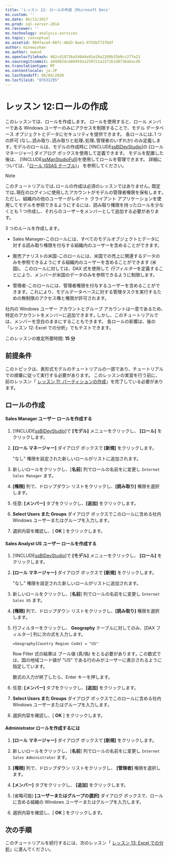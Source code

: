 ```yaml
---
title: 'レッスン 12: ロールの作成 |Microsoft Docs'
ms.custom: ''
ms.date: 06/13/2017
ms.prod: sql-server-2014
ms.reviewer: ''
ms.technology: analysis-services
ms.topic: conceptual
ms.assetid: 984face4-00fc-46d3-8ae1-9755bf737bdf
author: minewiskan
ms.author: owend
ms.openlocfilehash: 962cd19726a5404de81e20a2209b25b9cc277e21
ms.sourcegitcommit: ad4d92dce894592a259721a1571b1d8736abacdb
ms.translationtype: MT
ms.contentlocale: ja-JP
ms.lasthandoff: 08/04/2020
ms.locfileid: "87631295"
---
```

# <a name="lesson-12-create-roles"></a>レッスン 12:ロールの作成
  このレッスンでは、ロールを作成します。 ロールを使用すると、ロール メンバーである Windows ユーザーのみにアクセスを制限することで、モデル データベース オブジェクトとデータにセキュリティを提供できます。 各ロールには､1 つの許可 (なし､読み取り､読み取りと処理､処理､管理者のいずれか) のみ定義します｡ モデルのロールは、モデルの作成時に [!INCLUDE[ssBIDevStudio](../includes/ssbidevstudio-md.md)]の [ロール マネージャー] ダイアログ ボックスを使用して定義できます。 モデルを配置した後は、 [!INCLUDE[ssManStudioFull](../includes/ssmanstudiofull-md.md)]を使用してロールを管理できます。 詳細については、「[ロール (SSAS テーブル)](tabular-models/roles-ssas-tabular.md)」 を参照してください。  
  
> [!NOTE]  
>  このチュートリアルでは､ロールの作成は必須のレッスンではありません｡ 既定では､現在のログインに使用したアカウントがモデルの管理者権限を保有します｡ ただし、組織内の他のユーザーがレポート クライアント アプリケーションを使用してモデルを参照できるようにするには、読み取り権限を持ったロールを少なくとも 1 つ作成し、それらのユーザーをメンバーとして追加する必要があります。  
  
 3 つのルールを作成します｡  
  
-   Sales Manager-このロールには、すべてのモデルオブジェクトとデータに対する読み取り権限を付与する組織内のユーザーを含めることができます。  
  
-   販売アナリストの米国-このロールには、米国での売上に関連するデータのみを参照できるようにする組織内のユーザーを含めることができます (米国)。 このロールに対しては、DAX 式を使用して *行フィルター*を定義することにより、メンバーが米国のデータのみを参照できるように制限します。  
  
-   管理者-このロールには、管理者権限を付与するユーザーを含めることができます。これにより、モデルデータベースに対する管理タスクを実行するための無制限のアクセス権と権限が許可されます。  
  
 社内の Windows ユーザー アカウントとグループ アカウントは一意であるため､特定のアカウントをメンバーに追加できます｡ しかし、このチュートリアルでは、メンバーを空白のままにすることもできます。 各ロールの影響は、後の「レッスン 12: Excel での分析」でもテストできます。  
  
 このレッスンの推定所要時間: **15 分**  
  
## <a name="prerequisites"></a>前提条件  
 このトピックは、表形式モデルのチュートリアルの一部であり、チュートリアルでの順番に従って実行する必要があります。 このレッスンの実習を行う前に、前のレッスン「 [レッスン 11: パーティションの作成](lesson-10-create-partitions.md)」を完了している必要があります。  
  
## <a name="create-roles"></a>ロールの作成  
  
#### <a name="to-create-a-sales-manager-user-role"></a>Sales Manager ユーザー ロールを作成する  
  
1.  [!INCLUDE[ssBIDevStudio](../includes/ssbidevstudio-md.md)]で **[モデル]** メニューをクリックし、 **[ロール]** をクリックします。  
  
2.  **[ロール マネージャー]** ダイアログ ボックスで **[新規]** をクリックします。  
  
     "なし" 権限を設定された新しいロールがリストに追加されます。  
  
3.  新しいロールをクリックし、[**名前**] 列でロールの名前をに変更し `Internet Sales Manager` ます。  
  
4.  **[権限]** 列で、ドロップダウン リストをクリックし、**[読み取り]** 権限を選択します。  
  
5.  任意: **[メンバー]** タブをクリックし、**[追加]** をクリックします。  
  
6.  **Select Users また Groups** ダイアログ ボックスでこのロールに含める社内 Windows ユーザーまたはグループを入力します｡  
  
7.  選択内容を確認し、[ **OK** ] をクリックします。  
  
#### <a name="to-create-a-sales-analyst-us-user-role"></a>Sales Analyst US ユーザー ロールを作成する  
  
1.  [!INCLUDE[ssBIDevStudio](../includes/ssbidevstudio-md.md)]で **[モデル]** メニューをクリックし、 **[ロール]** をクリックします。  
  
2.  **[ロール マネージャー]** ダイアログ ボックスで **[新規]** をクリックします。  
  
     "なし" 権限を設定された新しいロールがリストに追加されます。  
  
3.  新しいロールをクリックし、[**名前**] 列でロールの名前をに変更し `Internet Sales US` ます。  
  
4.  **[権限]** 列で、ドロップダウン リストをクリックし、**[読み取り]** 権限を選択します。  
  
5.  行フィルターをクリックし、 **Geography** テーブルに対してのみ、[DAX フィルター] 列に次の式を入力します。  
  
     `=Geography[Country Region Code] = "US"`  
  
     Row Filter 式の結果は ブール値 (真/偽) をとる必要があります｡ この数式では、国の地域コード値が "US" である行のみがユーザーに表示されるように指定しています。  
  
     数式の入力が終了したら、Enter キーを押します。  
  
6.  任意: **[メンバー]** タブをクリックし、**[追加]** をクリックします。  
  
7.  **Select Users また Groups** ダイアログ ボックスでこのロールに含める社内 Windows ユーザーまたはグループを入力します｡  
  
8.  選択内容を確認し、[ **OK** ] をクリックします。  
  
#### <a name="to-create-an-administrator-role"></a>Administrator ロールを作成するには  
  
1.  **[ロール マネージャー]** ダイアログ ボックスで **[新規]** をクリックします。  
  
2.  新しいロールをクリックし、[**名前**] 列でロールの名前をに変更し `Internet Sales Administrator` ます。  
  
3.  **[権限]** 列で、ドロップダウン リストをクリックし、 **[管理者]** 権限を選択します。  
  
4.  **[メンバー]** タブをクリックし、 **[追加]** をクリックします。  
  
5.  (省略可能) **[ユーザーまたはグループの選択]** ダイアログ ボックスで、ロールに含める組織の Windows ユーザーまたはグループを入力します。  
  
6.  選択内容を確認し、[ **OK** ] をクリックします。  
  
## <a name="next-steps"></a>次の手順  
 このチュートリアルを続行するには、次のレッスン「 [レッスン 13: Excel での分析](lesson-12-analyze-in-excel.md)」に進んでください。  
  
  
